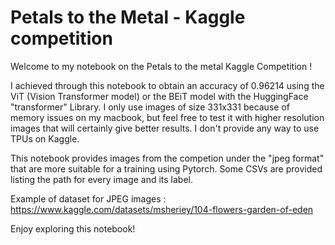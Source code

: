 # Petals to the Metal - Kaggle competition

Welcome to my notebook on the Petals to the metal Kaggle Competition !

I achieved through this notebook to obtain an accuracy of 0.96214 using the ViT (Vision Transformer model) or the BEiT model with the HuggingFace "transformer" Library. I only use images of size 331x331 because of memory issues on my macbook, but feel free to test it with higher resolution images that will certainly give better results. I don't provide any way to use TPUs on Kaggle.

This notebook provides images from the competion under the "jpeg format" that are more suitable for a training using Pytorch. Some CSVs are provided listing the path for every image and its label.

Example of dataset for JPEG images : https://www.kaggle.com/datasets/msheriey/104-flowers-garden-of-eden

Enjoy exploring this notebook!